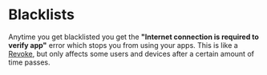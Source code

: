 # Blacklists

Anytime you get blacklisted you get the **"Internet connection is required to verify app"** error which stops you from using your apps. This is like a [Revoke](revokes.md), but only affects some users and devices after a certain amount of time passes.
